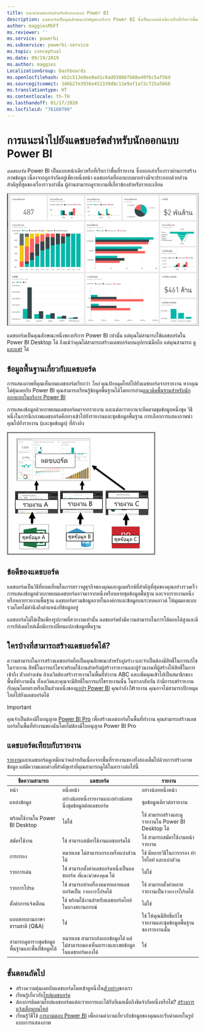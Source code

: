 ```yaml
---
title: แนะนำแดชบอร์ดสำหรับนักออกแบบ Power BI
description: แดชบอร์ดเป็นคุณลักษณะสำคัญของบริการ Power BI ซึ่งเป็นแบบหน้าเดียวหรือที่เรียกว่าพื้นที่รายงาน ซึ่งบอกเล่าเรื่องราวผ่านการสร้างภาพข้อมูล
author: maggiesMSFT
ms.reviewer: ''
ms.service: powerbi
ms.subservice: powerbi-service
ms.topic: conceptual
ms.date: 09/19/2019
ms.author: maggies
LocalizationGroup: Dashboards
ms.openlocfilehash: eb2c513e8ee8ad1c8ad93866f688e40f6c5af56d
ms.sourcegitcommit: 3d6b27e3936e451339d8c11e9af1a72c725a5668
ms.translationtype: HT
ms.contentlocale: th-TH
ms.lasthandoff: 01/17/2020
ms.locfileid: "76160799"
---
```

# <a name="introduction-to-dashboards-for-power-bi-designers"></a>การแนะนำไปยังแดชบอร์ดสำหรับนักออกแบบ Power BI

*แดชบอร์ด* Power BI เป็นแบบหน้าเดียวหรือที่เรียกว่าพื้นที่รายงาน ซึ่งบอกเล่าเรื่องราวผ่านการสร้างภาพข้อมูล เนื่องจากถูกจำกัดอยู่เพียงหนึ่งหน้า แดชบอร์ดที่ออกแบบมาอย่างดีจะประกอบด้วยส่วนสำคัญที่สุดของเรื่องราวเท่านั้น ผู้อ่านสามารถดูรายงานที่เกี่ยวข้องสำหรับรายละเอียด

![แดชบอร์ด](media/service-dashboards/power-bi-dashboard2.png)

แดชบอร์ดเป็นคุณลักษณะหนึ่งของบริการ Power BI เท่านั้น แต่คุณไม่สามารถใช้แดชบอร์ดใน Power BI Desktop ได้ ถึงแม้ว่าคุณไม่สามารถสร้างแดชบอร์ดบนอุปกรณ์มือถือ แต่คุณสามารถ [ดูและแชร์](mobile-apps-view-dashboard.md) ได้

## <a name="dashboard-basics"></a>ข้อมูลพื้นฐานเกี่ยวกับแดชบอร์ด 

การแสดงภาพที่คุณเห็นบนแดชบอร์ดเรียกว่า *ไทล์* คุณ*ปักหมุด*ไทล์ไปยังแดชบอร์ดจากรายงาน หากคุณไม่คุ้นเคยกับ Power BI คุณสามารถเรียนรู้ข้อมูลพื้นฐานได้โดยการอ่าน[แนวคิดพื้นฐานสำหรับนักออกแบบในบริการ Power BI](service-basic-concepts.md)

การแสดงข้อมูลด้วยภาพบนแดชบอร์ดมาจากรายงาน และแต่ละรายงานจะยึดตามชุดข้อมูลหนึ่งชุด วิธีหนึ่งในการนึกภาพแดชบอร์ดคือทางเข้าไปยังรายงานและชุดข้อมูลพื้นฐาน การเลือกการแสดงภาพนำคุณไปยังรายงาน (และชุดข้อมูล) ที่อ้างอิง

![ไดอะแกรมจะแสดงความสัมพันธ์ระหว่างแดชบอร์ด รายงาน และชุดข้อมูล](media/service-dashboards/power-bi-diagram.png)

## <a name="advantages-of-dashboards"></a>ข้อดีของแดชบอร์ด
แดชบอร์ดเป็นวิธีที่ยอดเยี่ยมในการตรวจดูธุรกิจของคุณและดูเมตริกซ์ที่สำคัญที่สุดของคุณอย่างรวดเร็ว การแสดงข้อมูลด้วยภาพบนแดชบอร์ดอาจมาจากหนึ่งหรือหลายชุดข้อมูลพื้นฐาน และจากรายงานหนึ่งหรือหลายรายงานพื้นฐาน แดชบอร์ดรวมข้อมูลภายในองค์กรและข้อมูลบนระบบคลาวด์ ให้มุมมองแบบรวมโดยไม่คำนึงถึงตำแหน่งที่ข้อมูลอยู่

แดชบอร์ดไม่ได้เป็นเพียงรูปภาพที่สวยงามเท่านั้น แดชบอร์ดยังมีความสามารถในการโต้ตอบได้สูงและมีการอัปเดตไทล์เมื่อมีการเปลี่ยนแปลงข้อมูลพื้นฐาน

## <a name="who-can-create-a-dashboard"></a>ใครบ้างที่สามารถสร้างแดชบอร์ดได้?
ความสามารถในการสร้างแดชบอร์ดถือเป็นคุณลักษณะสำหรับ*ผู้สร้าง* และจำเป็นต้องมีสิทธิ์ในการแก้ไขในรายงาน สิทธิ์ในการแก้ไขจะพร้อมใช้งานสำหรับผู้สร้างรายงานและผู้ร่วมงานที่ผู้สร้างให้สิทธิ์ในการเข้าถึง ตัวอย่างเช่น ถ้าเดวิดต้องสร้างรายงานในพื้นที่ทำงาน ABC และเพิ่มคุณเข้าไปเป็นสมาชิกของพื้นที่ทำงานนั้น ทั้งเดวิดและคุณจะมีสิทธิ์ในการแก้ไขรายงานนั้น ในทางกลับกัน ถ้ามีการแชร์รายงานกับคุณโดยตรงหรือเป็นส่วนหนึ่งของ[แอปฯ Power BI](service-create-distribute-apps.md) คุณกำลัง*ใช้*รายงาน คุณอาจไม่สามารถปักหมุดไทล์ไปยังแดชบอร์ดได้ 

> [!IMPORTANT]
> คุณจำเป็นต้องมีใบอนุญาต [Power BI Pro](service-free-vs-pro.md) เพื่อสร้างแดชบอร์ดในพื้นที่ทำงาน คุณสามารถสร้างแดชบอร์ดในพื้นที่ทำงานของฉันโดยไม่ต้องมีใบอนุญาต Power BI Pro


## <a name="dashboards-versus-reports"></a>แดชบอร์ดเทียบกับรายงาน
[รายงาน](service-reports.md)และแดชบอร์ดดูเหมือนว่าคล้ายกันเนื่องจากพื้นที่รายงานของทั้งสองเต็มไปด้วยการสร้างภาพข้อมูล แต่มีความแตกต่างที่สำคัญเท่าที่คุณสามารถดูได้ในตารางต่อไปนี้

| **ขีดความสามารถ** | **แดชบอร์ด** | **รายงาน** |
| --- | --- | --- |
| หน้า |หนึ่งหน้า |อย่างน้อยหนึ่งหน้า |
| แหล่งข้อมูล |อย่างน้อยหนึ่งรายงานและอย่างน้อยหนึ่งชุดข้อมูลต่อแดชบอร์ด |ชุดข้อมูลเดียวต่อรายงาน |
| พร้อมใช้งานใน Power BI Desktop |ไม่ใช่ | ใช่ สามารถสร้างและดูรายงานใน Power BI Desktop ได้ |
| สมัครใช้งาน |ใช่ สามารถสมัครใช้งานแดชบอร์ดได้ |ใช่ สามารถสมัครใช้งานหน้ารายงาน |
| การกรอง |หมายเลข ไม่สามารถกรองหรือแบ่งส่วนได้ |ใช่ มีหลายวิธีในการกรอง ทำไฮไลท์ และแบ่งส่วน |
| รายการเด่น |ใช่ สามารถตั้งค่าแดชบอร์ดหนึ่งเป็นแดชบอร์ด *ที่แนะนำของคุณ* ได้ |ไม่ใช่ |
| รายการโปรด | ใช่ สามารถทำเครื่องหมายหลายแดชบอร์ดเป็น *รายการโปรด*ได้ | ใช่ สามารถตั้งค่าหลายรายงานเป็น*รายการโปรด*ได้
| ตั้งค่าการแจ้งเตือน |ใช่ พร้อมใช้งานสำหรับแดชบอร์ดไทล์ในบางสถานการณ์ |ไม่ใช่ |
| แบบสอบถามภาษาธรรมชาติ (Q&A) |ใช่ | ใช่ ให้คุณมีสิทธิ์แก้ไขรายงานและชุดข้อมูลพื้นฐานของรายงานนั้น |
| สามารถดูตารางชุดข้อมูลพื้นฐานและพื้นที่ข้อมูลได้ |หมายเลข สามารถส่งออกข้อมูลได้ แต่ไม่สามารถมองเห็นตารางและเขตข้อมูลในแดชบอร์ดเองได้ |ใช่ |


## <a name="next-steps"></a>ขั้นตอนถัดไป
* สร้างความคุ้นเคยกับแดชบอร์ดโดยเข้าดูหนึ่งใน[ตัวอย่าง](sample-tutorial-connect-to-the-samples.md)ของเรา
* เรียนรู้เกี่ยวกับ[ไทล์แดชบอร์ด](service-dashboard-tiles.md)
* ต้องการติดตามไทล์แดชบอร์ดแต่ละรายการและได้รับอีเมลเมื่อถึงขีดจำกัดหนึ่งหรือไม่? [สร้างการแจ้งเตือนบนไทล์](service-set-data-alerts.md)
* เรียนรู้วิธีใช้ [การถามตอบ Power BI](power-bi-tutorial-q-and-a.md) เพื่อถามคำถามเกี่ยวกับข้อมูลของคุณและรับคำตอบในรูปแบบการแสดงภาพ
